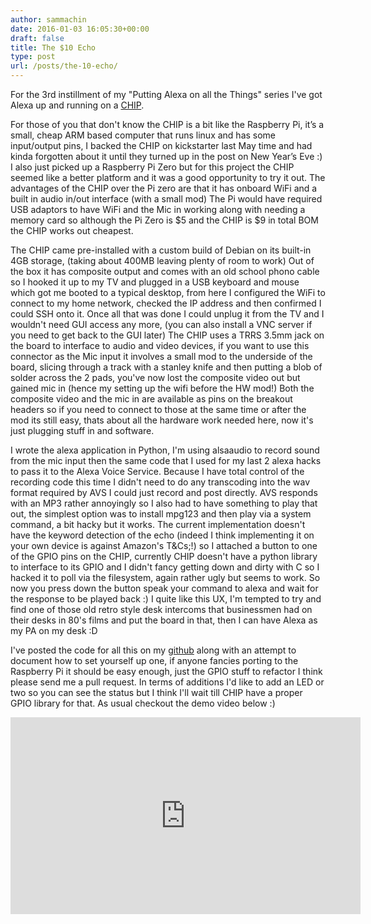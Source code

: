 ```yaml
---
author: sammachin
date: 2016-01-03 16:05:30+00:00
draft: false
title: The $10 Echo
type: post
url: /posts/the-10-echo/
---
```


For the 3rd instillment of my "Putting Alexa on all the Things" series I've got Alexa up and running on a [CHIP](http://getchip.com).

For those of you that don't know the CHIP is a bit like the Raspberry Pi, it’s a small, cheap ARM based computer that runs linux and has some input/output pins, I backed the CHIP on kickstarter last May time and had kinda forgotten about it until they turned up in the post on New Year’s Eve :) I also just picked up a Raspberry Pi Zero but for this project the CHIP seemed like a better platform and it was a good opportunity to try it out. The advantages of the CHIP over the Pi zero are that it has onboard WiFi and a built in audio in/out interface (with a small mod) The Pi would have required USB adaptors to have WiFi and the Mic in working along with needing a memory card so although the Pi Zero is $5 and the CHIP is $9 in total BOM the CHIP works out cheapest.

The CHIP came pre-installed with a custom build of Debian on its built-in 4GB storage, (taking about 400MB leaving plenty of room to work) Out of the box it has composite output and comes with an old school phono cable so I hooked it up to my TV and plugged in a USB keyboard and mouse which got me booted to a typical desktop, from here I configured the WiFi to connect to my home network, checked the IP address and then confirmed I could SSH onto it. Once all that was done I could unplug it from the TV and I wouldn't need GUI access any more, (you can also install a VNC server if you need to get back to the GUI later) 
The CHIP uses a TRRS 3.5mm jack on the board to interface to audio and video devices, if you want to use this connector as the Mic input it involves a small mod to the underside of the board, slicing through a track with a stanley knife and then putting a blob of solder across the 2 pads, you've now lost the composite video out but gained mic in (hence my setting up the wifi before the HW mod!) Both the composite video and the mic in are available as pins on the breakout headers so if you need to connect to those at the same time or after the mod its still easy, thats about all the hardware work needed here, now it's just plugging stuff in and software.

I wrote the alexa application in Python, I'm using alsaaudio to record sound from the mic input then the same code that I used for my last 2 alexa hacks to pass it to the Alexa Voice Service. Because I have total control of the recording code this time I didn't need to do any transcoding into the wav format required by AVS I could just record and post directly. AVS responds with an MP3 rather annoyingly so I also had to have something to play that out, the simplest option was to install mpg123 and then play via a system command, a bit hacky but it works.
The current implementation doesn't have the keyword detection of the echo (indeed I think implementing it on your own device is against Amazon's T&Cs;!) so I attached a button to one of the GPIO pins on the CHIP, currently CHIP doesn't have a python library to interface to its GPIO and I didn't fancy getting down and dirty with C so I hacked it to poll via the filesystem, again rather ugly but seems to work. 
So now you press down the button speak your command to alexa and wait for the response to be played back :) I quite like this UX, I'm tempted to try and find one of those old retro style desk intercoms that businessmen had on their desks in 80's films and put the board in that, then I can have Alexa as my PA on my desk :D

I've posted the code for all this on my [github](https://github.com/sammachin/AlexaCHIP) along with an attempt to document how to set yourself up one, if anyone fancies porting to the Raspberry Pi it should be easy enough, just the GPIO stuff to refactor I think please send me a pull request. In terms of additions I'd like to add an LED or two so you can see the status but I think I'll wait till CHIP have a proper GPIO library for that. 
As usual checkout the demo video below :)
<iframe width="560" allowfullscreen="None" src="https://www.youtube.com/embed/Z1HGJyfoUBE" frameborder="0" height="315"></iframe>
